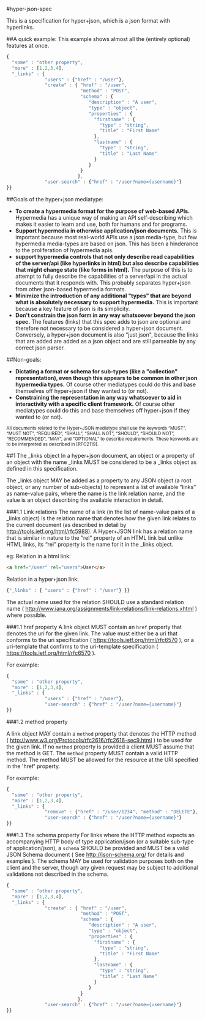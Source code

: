 #hyper-json-spec

This is a specification for hyper+json, which is a json format with hyperlinks.

##A quick example:
This example shows almost all the (entirely optional) features at once.
```javascript
{ 
  "some" : "other property",
  "more" : [1,2,3,4],
  "_links" : { 
              "users" : {"href" : "/user"},
              "create" : { "href" : "/user", 
                           "method" : "POST", 
                           "schema" : {
                              "description" : "A user",
                              "type" : "object",
                              "properties" : {
                                "firstname" : { 
                                  "type" : "string",
                                  "title" : "First Name"
                                },
                                "lastname" : { 
                                  "type" : "string",
                                  "title" : "Last Name"
                                }
                              }
                           }
                          },
              "user-search" : {"href" : "/user?name={username}"}
}}
```

##Goals of the hyper+json mediatype:
* **To create a hypermedia format for the purpose of web-based APIs.**
  Hypermedia has a unique way of making an API self-describing which
makes it easier to learn and use, both for humans and for programs.
* **Support hypermedia in otherwise application/json documents.**  This is important because most real-world APIs use a json media-type, but few hypermedia media-types are based on json.  This has been a hinderance to the proliferation of hypermedia apis. 
* **support hypermedia controls that not only describe read capabilities
  of the server/api (like hyperlinks in html) but also describe capabilities that might change state (like forms in  html).**  The purpose of this is to attempt to fully describe the capabilities of a server/api in the actual documents that it responds with.  This probably separates hyper+json from other json-based hypermedia formats.
* **Minimize the introduction of any additional "types" that are beyond what is absolutely necessary to support hypermedia.**  This is important because a key feature of json is its simplicity.
* **Don't constrain the json form in any way whatsoever beyond the json spec.**  The features (links) that this spec adds to json are optional and therefore not necessary to be considered a hyper+json document.  Conversely, a hyper+json document is also "just json", because the links that are added are added as a json object and are still parseable by any correct json parser.

##Non-goals:
* **Dictating a format or schema for sub-types (like a "collection" representation), even
  though this appears to be common in other json hypermedia types.**  Of course other
  mediatypes could do this and base themselves off hyper+json if they
wanted to (or not).
* **Constraining the representation in any way whatsoever to aid in
  interactivity with a specific client framework.**  Of course other
  mediatypes could do this and base themselves off hyper+json if they
wanted to (or not).

<sub>
All documents related to the Hyper+JSON mediatype shall use the keywords “MUST”, “MUST NOT”, “REQUIRED”, “SHALL”, “SHALL NOT”, “SHOULD”, “SHOULD NOT”, “RECOMMENDED”, “MAY”, and “OPTIONAL” to describe requirements. These keywords are to be interpreted as described in [RFC2119].</sub>

##1 The _links object
 In a hyper+json document, an object or a property of an object with the name _links MUST be considered to be a _links object as defined in this specification.  

The _links object MAY be added as a property to any JSON object (a root object, or any number of sub-objects) to represent a list of available “links” as name-value pairs, where the name is the link relation name, and the value is an object describing the available interaction in detail.

###1.1 Link relations
The name of a link (in the list of name-value pairs of a _links object) is the relation name that denotes how the given link relates to the current document (as described in detail by http://tools.ietf.org/html/rfc5988). A Hyper+JSON link has a relation name that is similar in nature to the "rel" property of an HTML link but unlike HTML links, its “rel” property is the name for it in the _links object.

eg:
Relation in a html link:
```html
<a href="/user" rel="users">User</a>
```

Relation in a hyper+json link:
```javascript
{"_links" : { "users" : {"href" : "/user"} }}
```

The actual name used for the relation SHOULD use a standard relation
name (
http://www.iana.org/assignments/link-relations/link-relations.xhtml )
where possible.

###1.1 href property
A link object MUST contain an `href` property that denotes the uri for
the given link.  The value must either be a uri that conforms to the
uri specification ( https://tools.ietf.org/html/rfc6570 ), or a
uri-template that confirms to the uri-template specification ( https://tools.ietf.org/html/rfc6570 ).

For example:

```javascript
{
  "some" : "other property",
  "more" : [1,2,3,4],
  "_links" : { 
              "users" : {"href" : "/user"},
              "user-search" : {"href" : "/user?name={username}"}
}}
```

###1.2 method property


A link object MAY contain a `method` property that denotes the HTTP method ( http://www.w3.org/Protocols/rfc2616/rfc2616-sec9.html ) to be used for the given link.  If no `method` property is provided a client MUST assume that the method is GET.   The `method` property MUST contain a valid HTTP method. The method MUST be allowed for the resource at the URI specified in the 'href' property.

For example:

```javascript
{
  "some" : "other property",
  "more" : [1,2,3,4],
  "_links" : { 
              "remove" : {"href" : "/user/1234", "method" : "DELETE"},
              "user-search" : {"href" : "/user?name={username}"}
}}
```

###1.3 The schema property
For links where the HTTP method expects an accompanying HTTP body of type application/json (or a suitable sub-type of application/json), a `schema` SHOULD be provided and MUST be a valid JSON Schema document ( See http://json-schema.org/ for details and examples ). The schema MAY be used for validation purposes both on the client and the server, though any given request may be subject to additional validations not described in the schema.


```javascript
{ 
  "some" : "other property",
  "more" : [1,2,3,4],
  "_links" : { 
              "create" : { "href" : "/user", 
                           "method" : "POST", 
                           "schema" : {
                              "description" : "A user",
                              "type" : "object",
                              "properties" : {
                                "firstname" : { 
                                  "type" : "string",
                                  "title" : "First Name"
                                },
                                "lastname" : { 
                                  "type" : "string",
                                  "title" : "Last Name"
                                }
                              }
                           }
                          },
              "user-search" : {"href" : "/user?name={username}"}
}}
```






